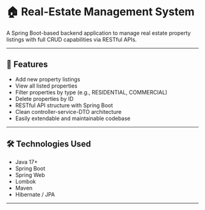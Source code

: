# 🏠 Real-Estate Management System

A Spring Boot-based backend application to manage real estate property listings with full CRUD capabilities via RESTful APIs.

---

## 🚀 Features

- Add new property listings
- View all listed properties
- Filter properties by type (e.g., RESIDENTIAL, COMMERCIAL)
- Delete properties by ID
- RESTful API structure with Spring Boot
- Clean controller-service-DTO architecture
- Easily extendable and maintainable codebase

---

## 🛠 Technologies Used

- Java 17+
- Spring Boot
- Spring Web
- Lombok
- Maven
- Hibernate / JPA

---